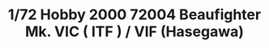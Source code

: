 ---
layout: product
title: "1/72 Hobby 2000 72004 Beaufighter Mk. VIC ( ITF ) / VIF (Hasegawa)"
price: "4000" 
desc: "AKCIJA"
img_path: "/assets/img/H2K72004.webp"
brand: "N/A"
available: true
special_offer: false
new: false
soon: false
cat: "010000"
subcat: "011900"
subsubcat: "0N/A"
sifra: "H2K72004"
popular: false
---